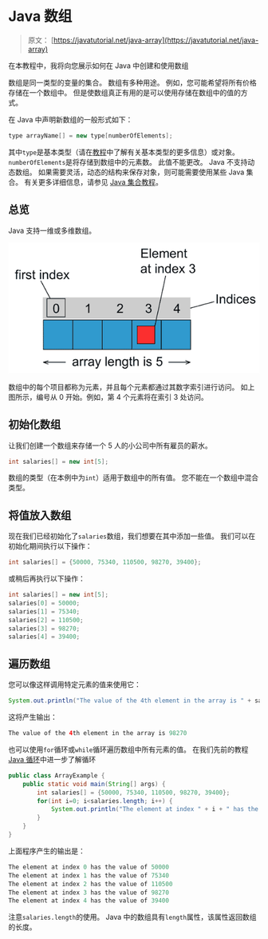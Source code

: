 # Java 数组

> 原文： [https://javatutorial.net/java-array](https://javatutorial.net/java-array)

在本教程中，我将向您展示如何在 Java 中创建和使用数组

数组是同一类型的变量的集合。 数组有多种用途。 例如，您可能希望将所有价格存储在一个数组中。 但是使数组真正有用的是可以使用存储在数组中的值的方式。

在 Java 中声明新数组的一般形式如下：

```java
type arrayName[] = new type[numberOfElements];
```

其中`type`是基本类型（请在[教程](http://javatutorial.net/java-primitive-types "Java Primitive Types")中了解有关基本类型的更多信息）或对象。`numberOfElements`是将存储到数组中的元素数。 此值不能更改。 Java 不支持动态数组。 如果需要灵活，动态的结构来保存对象，则可能需要使用某些 Java 集合。 有关更多详细信息，请参见 [Java 集合教程](https://javatutorial.net/choose-the-right-java-collection)。

## 总览

Java 支持一维或多维数组。

![java array](img/ddef94c1c02f8a0db0e666d4d8763019.jpg)

数组中的每个项目都称为元素，并且每个元素都通过其数字索引进行访问。 如上图所示，编号从 0 开始。例如，第 4 个元素将在索引 3 处访问。

## 初始化数组

让我们创建一个数组来存储一个 5 人的小公司中所有雇员的薪水。

```java
int salaries[] = new int[5];
```

数组的类型（在本例中为`int`）适用于数组中的所有值。 您不能在一个数组中混合类型。

## 将值放入数组

现在我们已经初始化了`salaries`数组，我们想要在其中添加一些值。 我们可以在初始化期间执行以下操作：

```java
int salaries[] = {50000, 75340, 110500, 98270, 39400};
```

或稍后再执行以下操作：

```java
int salaries[] = new int[5];
salaries[0] = 50000;
salaries[1] = 75340;
salaries[2] = 110500;
salaries[3] = 98270;
salaries[4] = 39400;
```

## 遍历数组

您可以像这样调用特定元素的值来使用它：

```java
System.out.println("The value of the 4th element in the array is " + salaries[3]);
```

这将产生输出：

```java
The value of the 4th element in the array is 98270
```

也可以使用`for`循环或`while`循环遍历数组中所有元素的值。 在我们先前的教程 [Java 循环](http://javatutorial.net/java-loops "Java Loops")中进一步了解循环

```java
public class ArrayExample {
	public static void main(String[] args) {
		int salaries[] = {50000, 75340, 110500, 98270, 39400};
		for(int i=0; i<salaries.length; i++) {
			System.out.println("The element at index " + i + " has the value of " + salaries[i]);
		}
	}
}
```

上面程序产生的输出是：

```java
The element at index 0 has the value of 50000
The element at index 1 has the value of 75340
The element at index 2 has the value of 110500
The element at index 3 has the value of 98270
The element at index 4 has the value of 39400
```

注意`salaries.length`的使用。 Java 中的数组具有`length`属性，该属性返回数组的长度。